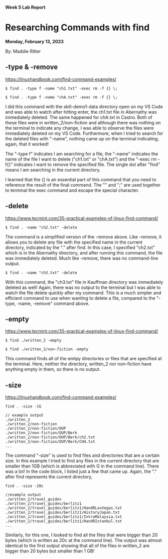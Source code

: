**Week 5 Lab Report**
# Researching Commands with find
**Monday, February 13, 2023**

By: Maddie Ritter

## -type & -remove
https://linuxhandbook.com/find-command-examples/
```
$ find . -type f -name "ch1.txt" -exec rm -f {} \;
```

```
$ find . -type f -name "chA.txt" -exec rm -f {} \;
```
I did this command with the skill-demo1-data directory open on my VS Code and was able to watch after hitting enter, the ch1.txt file in Abernathy was immediately deleted. The same happened for chA.txt in Castro. Both of these files were in written_2/non-fiction and although there was nothing on the terminal to indicate any change, I was able to observe the files were immediately deleted on my VS Code. Furthermore, when I tried to search for the deleted files with "-name", nothing came up on the terminal indicating, again, that it worked!

The "-type f" indicates I am searching for a file, the "-name" indicates the name of the file I want to delete ("ch1.txt" or "chA.txt") and the "-exec rm -f{}" indicates I want to remove the specified file. The single dot after "find" means I am searching in the current directory.

I learned that the {} is an essential part of this command that you need to reference the result of the final command. The "\" and ";" are used together to terminal the exec command and escape the special character. 


## -delete
https://www.tecmint.com/35-practical-examples-of-linux-find-command/
```
$ find . -name "ch2.txt" -delete
```
The command is a simplified version of the -remove above. Like -remove, it allows you to delete any file with the specified name in the current directory, indicated by the "." after find. In this case, I specified "ch2.txt" which is in the Abernathy directory, and after running this command, the file was immediately deleted. Much like -remove, there was no command-line output.

```
$ find . -name "ch3.txt" -delete
```
With this command, the "ch3.txt" file in Kauffman directory was immediately deleted as well! Again, there was no output to the terminal but I was able to watch the file delete quickly after my command. This is a much simpler and efficient command to use when wanting to delete a file, compared to the "-type, -name, -remove" command above.

## -empty
https://www.tecmint.com/35-practical-examples-of-linux-find-command/
```
$ find ./written_2 -empty
```

```
$ find ./written_2/non-fiction -empty
```
This command finds all of the emtpy directories or files that are specified at the terminal. Here, neither the directory, written_2 nor non-fiction have anything empty in them, so there is no output. 

## -size
https://linuxhandbook.com/find-command-examples/
```
find . -size -1G
```
```
// example output
./written_2
./written_2/non-fiction
./written_2/non-fiction/OUP
./written_2/non-fiction/OUP/Berk
./written_2/non-fiction/OUP/Berk/ch2.txt
./written_2/non-fiction/OUP/Berk/CH4.txt
...
```
The command "-size" is used to find files and directories that are a certain size. In this example I tried to find any files in the current directory that are smaller than 1GB (which is abbreviated with G in the command line). There was a lot! In the code block, I listed just a few that came up. Again, the "." after find represents the current directory, 

```
find . -size -20c
```
```
//example output 
./written_2/travel_guides
./written_2/travel_guides/berlitz1
./written_2/travel_guides/berlitz1/HandRLasVegas.txt
./written_2/travel_guides/berlitz1/HistoryJapan.txt
./written_2/travel_guides/berlitz1/IntroMalaysia.txt
./written_2/travel_guides/berlitz1/HandRIstanbul.txt
...
```
Similarly, for this one, I looked to find all the files that were bigger than 20 bytes (which is written as 20c at the command line). The output was almost identical to the first output showing that all of the files in written_2 are bigger than 20 bytes but smaller than 1 GB!
